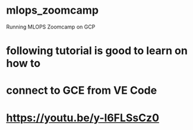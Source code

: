 # mlops_zoomcamp
Running MLOPS Zoomcamp on GCP

# following tutorial is good to learn on how to 
# connect to GCE from VE Code

# https://youtu.be/y-l6FLSsCz0


